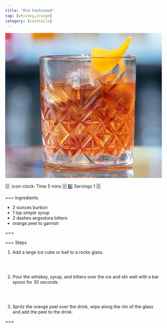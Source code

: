 ```yaml
---
title: "Old Fashioned"
tag: [whiskey,orange]
category: [cocktails]
---
```


![](img/old-fashioned.jpg)

||| :icon-clock: Time
5 mins
||| :hash: Servings
1
|||

=== Ingredients

- 2 ounces burbon 
- 1 tsp simple syrup
- 2 dashes angostura bitters
- orange peel to garnish

===

=== Steps

1. Add a large ice cube or ball to a rocks glass.
<br>
<br>

2. Pour the whiskey, syrup, and bitters over the ice and stir well with a bar spoon for 30 seconds.
<br>
<br>

3. Spritz the orange peel over the drink, wipe along the rim of the glass and add the peel to the drink.

===

